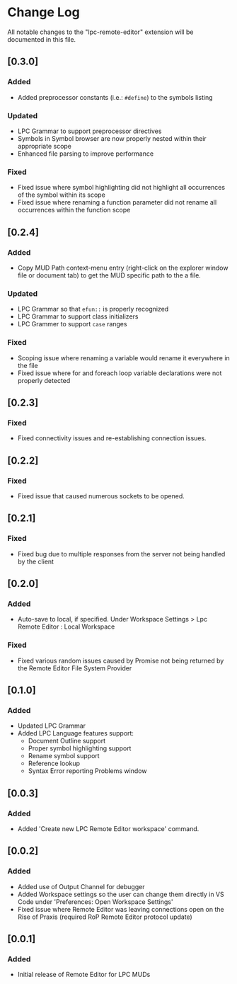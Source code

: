 # Change Log

All notable changes to the "lpc-remote-editor" extension will be documented in this file.

## [0.3.0]

### Added

- Added preprocessor constants (i.e.: `#define`) to the symbols listing

### Updated

- LPC Grammar to support preprocessor directives
- Symbols in Symbol browser are now properly nested within their appropriate
scope
- Enhanced file parsing to improve performance

### Fixed

- Fixed issue where symbol highlighting did not highlight all occurrences of the
symbol within its scope
- Fixed issue where renaming a function parameter did not rename all occurrences
within the function scope

## [0.2.4]

### Added

- Copy MUD Path context-menu entry (right-click on the explorer window file or 
document tab) to get the MUD specific path to the a file.

### Updated

- LPC Grammar so that `efun::` is properly recognized
- LPC Grammar to support class initializers
- LPC Grammer to support `case` ranges

### Fixed

- Scoping issue where renaming a variable would rename it everywhere in the file
- Fixed issue where for and foreach loop variable declarations were not properly detected

## [0.2.3]

### Fixed

- Fixed connectivity issues and re-establishing connection issues.

## [0.2.2]

### Fixed

- Fixed issue that caused numerous sockets to be opened.

## [0.2.1]

### Fixed

- Fixed bug due to multiple responses from the server not being handled by the client

## [0.2.0]

### Added

- Auto-save to local, if specified.  Under Workspace Settings > Lpc Remote Editor : Local Workspace

### Fixed

- Fixed various random issues caused by Promise not being returned by the Remote Editor File System Provider


## [0.1.0]

### Added

- Updated LPC Grammar
- Added LPC Language features support:
	- Document Outline support
	- Proper symbol highlighting support
	- Rename symbol support
	- Reference lookup
	- Syntax Error reporting Problems window


## [0.0.3]

### Added

- Added 'Create new LPC Remote Editor workspace' command.


## [0.0.2]

### Added

- Added use of Output Channel for debugger
- Added Workspace settings so the user can change them directly in VS Code under 'Preferences: Open Workspace Settings'
- Fixed issue where Remote Editor was leaving connections open on the Rise of Praxis (required RoP Remote Editor protocol update)

## [0.0.1]

### Added

- Initial release of Remote Editor for LPC MUDs